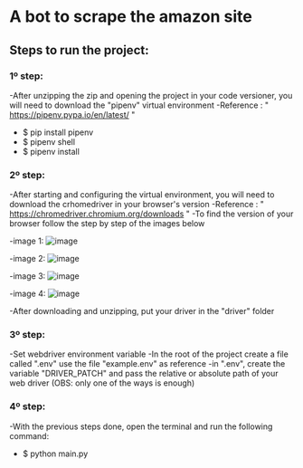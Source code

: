# A bot to scrape the amazon site

## Steps to run the project:

### 1º step: 
-After unzipping the zip and opening the project in your code versioner, you will need to download the "pipenv" virtual environment
-Reference : " https://pipenv.pypa.io/en/latest/ "
- $ pip install pipenv
- $ pipenv shell
- $ pipenv install

### 2º step:
-After starting and configuring the virtual environment, you will need to download the crhomedriver in your browser's version
-Reference : " https://chromedriver.chromium.org/downloads "
-To find the version of your browser follow the step by step of the images below

-image 1:
![image](https://user-images.githubusercontent.com/61630258/170256891-c7cdcf28-6f35-4765-891c-64ef388c2182.png)

-image 2:
![image](https://user-images.githubusercontent.com/61630258/170257075-632d6097-9768-41e3-a35e-cc29492da081.png)

-image 3:
![image](https://user-images.githubusercontent.com/61630258/170257175-f8e02982-8de8-4e00-9294-6e04b4496000.png)

-image 4:
![image](https://user-images.githubusercontent.com/61630258/170257210-bcd4bfd1-5c0b-4378-9704-77dd3b7d6fb3.png)

-After downloading and unzipping, put your driver in the "driver" folder

### 3º step:
-Set webdriver environment variable
-In the root of the project create a file called ".env" use the file "example.env" as reference
-in ".env", create the variable "DRIVER_PATCH" and pass the relative or absolute path of your web driver (OBS: only one of the ways is enough)

### 4º step:
-With the previous steps done, open the terminal and run the following command:
- $ python main.py
